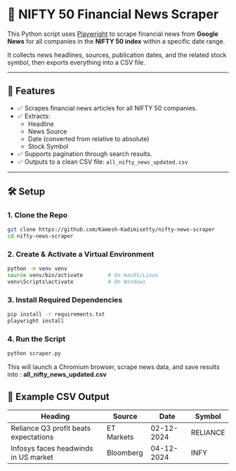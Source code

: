 # 📰 NIFTY 50 Financial News Scraper

This Python script uses [Playwright](https://playwright.dev/python/) to scrape financial news from **Google News** for all companies in the **NIFTY 50 index** within a specific date range.

It collects news headlines, sources, publication dates, and the related stock symbol, then exports everything into a CSV file.

---

## 📌 Features

- ✅ Scrapes financial news articles for all NIFTY 50 companies.
- ✅ Extracts:
  - Headline
  - News Source
  - Date (converted from relative to absolute)
  - Stock Symbol
- ✅ Supports pagination through search results.
- ✅ Outputs to a clean CSV file: `all_nifty_news_updated.csv`

---

## 🛠 Setup

### 1. Clone the Repo

```bash
git clone https://github.com/Kamesh-Kadimisetty/nifty-news-scraper
cd nifty-news-scraper
```

### 2. Create & Activate a Virtual Environment
```bash
python -m venv venv
source venv/bin/activate        # On macOS/Linux
venv\Scripts\activate           # On Windows
```

### 3. Install Required Dependencies
```bash
pip install -r requirements.txt
playwright install
```

### 4. Run the Script
```bash
python scraper.py
```
This will launch a Chromium browser, scrape news data, and save results into : **all_nifty_news_updated.csv**
## 🧾 Example CSV Output

| Heading                                 | Source      | Date       | Symbol   |
|-----------------------------------------|-------------|------------|----------|
| Reliance Q3 profit beats expectations   | ET Markets  | 02-12-2024 | RELIANCE |
| Infosys faces headwinds in US market    | Bloomberg   | 04-12-2024 | INFY     |



